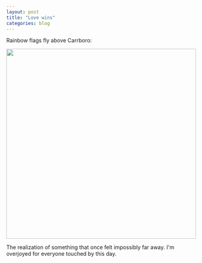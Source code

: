 ```yaml
---
layout: post
title: "Love wins"
categories: blog
---
```

Rainbow flags fly above Carrboro:
<p></p>

<img src="{{ ASSET_PATH }}/images/rainbow.jpg" style="display: block; margin-left: 0px; margin-right: auto; width:500px;">

The realization of something that once felt impossibly far away. I'm overjoyed for everyone touched by this day.
